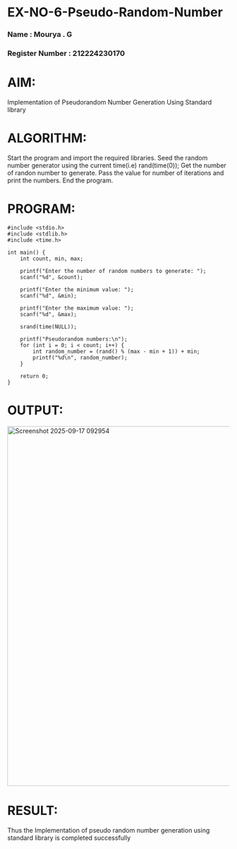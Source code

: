 # EX-NO-6-Pseudo-Random-Number
### Name : Mourya . G
### Register Number : 212224230170
# AIM: 
Implementation of Pseudorandom Number Generation Using Standard library

# ALGORITHM:
Start the program and import the required libraries.
Seed the random number generator using the current time(i.e) rand(time(0));
Get the number of randon number to generate.
Pass the value for number of iterations and print the numbers.
End the program.

# PROGRAM:
~~~
#include <stdio.h>
#include <stdlib.h>
#include <time.h>

int main() {
    int count, min, max;

    printf("Enter the number of random numbers to generate: ");
    scanf("%d", &count);

    printf("Enter the minimum value: ");
    scanf("%d", &min);

    printf("Enter the maximum value: ");
    scanf("%d", &max);

    srand(time(NULL));

    printf("Pseudorandom numbers:\n");
    for (int i = 0; i < count; i++) {
        int random_number = (rand() % (max - min + 1)) + min;
        printf("%d\n", random_number);
    }

    return 0;
}
~~~

# OUTPUT:
<img width="1507" height="814" alt="Screenshot 2025-09-17 092954" src="https://github.com/user-attachments/assets/aa610303-a0b4-47ea-a45f-f39a1f769872" />



# RESULT:
Thus the Implementation of pseudo random number generation using standard library is completed successfully
